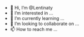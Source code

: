 - 👋 Hi, I’m @Lentinaty
- 👀 I’m interested in ...
- 🌱 I’m currently learning ...
- 💞️ I’m looking to collaborate on ...
- 📫 How to reach me ...

<!---
Lentinaty/Lentinaty is a ✨ special ✨ repository because its `README.md` (this file) appears on your GitHub profile.
You can click the Preview link to take a look at your changes.
--->
